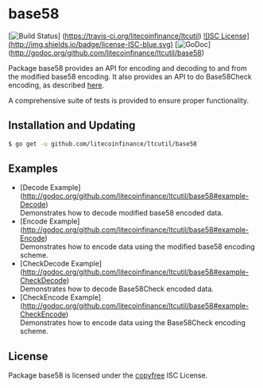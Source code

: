 base58
==========

[![Build Status](http://img.shields.io/travis/litecoinfinance/ltcutil.svg)]
(https://travis-ci.org/litecoinfinance/ltcutil) [![ISC License]
(http://img.shields.io/badge/license-ISC-blue.svg)](http://copyfree.org)
[![GoDoc](https://godoc.org/github.com/litecoinfinance/ltcutil/base58?status.png)]
(http://godoc.org/github.com/litecoinfinance/ltcutil/base58)

Package base58 provides an API for encoding and decoding to and from the
modified base58 encoding.  It also provides an API to do Base58Check encoding,
as described [here](https://en.litecoin.it/wiki/Base58Check_encoding).

A comprehensive suite of tests is provided to ensure proper functionality.

## Installation and Updating

```bash
$ go get -u github.com/litecoinfinance/ltcutil/base58
```

## Examples

* [Decode Example]
  (http://godoc.org/github.com/litecoinfinance/ltcutil/base58#example-Decode)  
  Demonstrates how to decode modified base58 encoded data.
* [Encode Example]
  (http://godoc.org/github.com/litecoinfinance/ltcutil/base58#example-Encode)  
  Demonstrates how to encode data using the modified base58 encoding scheme.
* [CheckDecode Example]
  (http://godoc.org/github.com/litecoinfinance/ltcutil/base58#example-CheckDecode)  
  Demonstrates how to decode Base58Check encoded data.
* [CheckEncode Example]
  (http://godoc.org/github.com/litecoinfinance/ltcutil/base58#example-CheckEncode)  
  Demonstrates how to encode data using the Base58Check encoding scheme.

## License

Package base58 is licensed under the [copyfree](http://copyfree.org) ISC
License.
